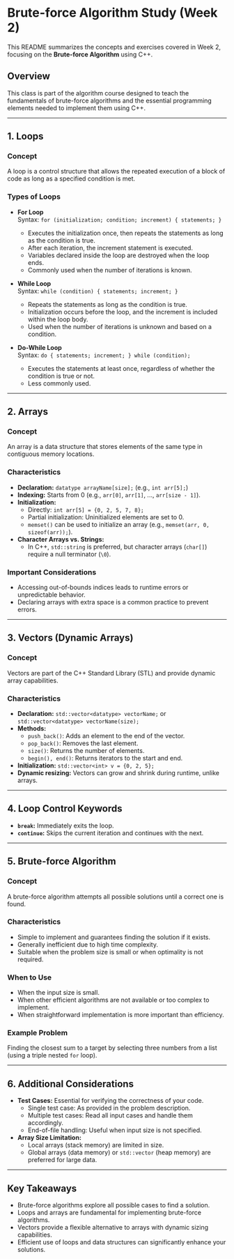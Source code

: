 # Brute-force Algorithm Study (Week 2)

This README summarizes the concepts and exercises covered in Week 2, focusing on the **Brute-force Algorithm** using C++.

## Overview
This class is part of the algorithm course designed to teach the fundamentals of brute-force algorithms and the essential programming elements needed to implement them using C++.

---

## 1. Loops
### Concept
A loop is a control structure that allows the repeated execution of a block of code as long as a specified condition is met.

### Types of Loops
- **For Loop**  
  Syntax: `for (initialization; condition; increment) { statements; }`
  - Executes the initialization once, then repeats the statements as long as the condition is true.
  - After each iteration, the increment statement is executed.
  - Variables declared inside the loop are destroyed when the loop ends.
  - Commonly used when the number of iterations is known.

- **While Loop**  
  Syntax: `while (condition) { statements; increment; }`
  - Repeats the statements as long as the condition is true.
  - Initialization occurs before the loop, and the increment is included within the loop body.
  - Used when the number of iterations is unknown and based on a condition.

- **Do-While Loop**  
  Syntax: `do { statements; increment; } while (condition);`
  - Executes the statements at least once, regardless of whether the condition is true or not.
  - Less commonly used.

---

## 2. Arrays
### Concept
An array is a data structure that stores elements of the same type in contiguous memory locations.

### Characteristics
- **Declaration:** `datatype arrayName[size];` (e.g., `int arr[5];`)
- **Indexing:** Starts from 0 (e.g., `arr[0]`, `arr[1]`, ..., `arr[size - 1]`).
- **Initialization:**
  - Directly: `int arr[5] = {0, 2, 5, 7, 8};`
  - Partial initialization: Uninitialized elements are set to 0.
  - `memset()` can be used to initialize an array (e.g., `memset(arr, 0, sizeof(arr));`).
- **Character Arrays vs. Strings:**
  - In C++, `std::string` is preferred, but character arrays (`char[]`) require a null terminator (`\0`).

### Important Considerations
- Accessing out-of-bounds indices leads to runtime errors or unpredictable behavior.
- Declaring arrays with extra space is a common practice to prevent errors.

---

## 3. Vectors (Dynamic Arrays)
### Concept
Vectors are part of the C++ Standard Library (STL) and provide dynamic array capabilities.

### Characteristics
- **Declaration:** `std::vector<datatype> vectorName;` or `std::vector<datatype> vectorName(size);`
- **Methods:**
  - `push_back()`: Adds an element to the end of the vector.
  - `pop_back()`: Removes the last element.
  - `size()`: Returns the number of elements.
  - `begin(), end()`: Returns iterators to the start and end.
- **Initialization:** `std::vector<int> v = {0, 2, 5};`
- **Dynamic resizing:** Vectors can grow and shrink during runtime, unlike arrays.

---

## 4. Loop Control Keywords
- **`break`:** Immediately exits the loop.
- **`continue`:** Skips the current iteration and continues with the next.

---

## 5. Brute-force Algorithm
### Concept
A brute-force algorithm attempts all possible solutions until a correct one is found.

### Characteristics
- Simple to implement and guarantees finding the solution if it exists.
- Generally inefficient due to high time complexity.
- Suitable when the problem size is small or when optimality is not required.

### When to Use
- When the input size is small.
- When other efficient algorithms are not available or too complex to implement.
- When straightforward implementation is more important than efficiency.

### Example Problem
Finding the closest sum to a target by selecting three numbers from a list (using a triple nested `for` loop).

---

## 6. Additional Considerations
- **Test Cases:** Essential for verifying the correctness of your code.
  - Single test case: As provided in the problem description.
  - Multiple test cases: Read all input cases and handle them accordingly.
  - End-of-file handling: Useful when input size is not specified.
- **Array Size Limitation:**
  - Local arrays (stack memory) are limited in size.
  - Global arrays (data memory) or `std::vector` (heap memory) are preferred for large data.

---

## Key Takeaways
- Brute-force algorithms explore all possible cases to find a solution.
- Loops and arrays are fundamental for implementing brute-force algorithms.
- Vectors provide a flexible alternative to arrays with dynamic sizing capabilities.
- Efficient use of loops and data structures can significantly enhance your solutions.


